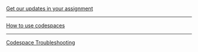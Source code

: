 [Get our updates in your assignment](docs/get_changes.md)

---

[How to use codespaces](docs/codespace_use.md)

---

[Codespace Troubleshooting](docs/codespace_troubleshooting.md)